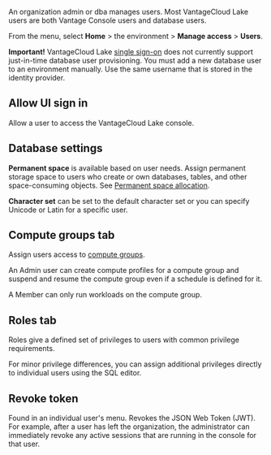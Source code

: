 An organization admin or dba manages users. Most VantageCloud Lake users are both Vantage Console users and database users.

From the menu, select **Home** > the environment > **Manage access** > **Users**.

**Important!** VantageCloud Lake [single sign-on](mxq1680183881642.md) does not currently support just-in-time database user provisioning. You must add a new database user to an environment manually. Use the same username that is stored in the identity provider.

## Allow UI sign in


Allow a user to access the VantageCloud Lake console.

## Database settings


**Permanent space** is available based on user needs. Assign permanent storage space to users who create or own databases, tables, and other space-consuming objects. See [Permanent space allocation](https://docs.teradata.com/access/sources/dita/topic?dita:topicPath=zhf1629865350450.dita).

**Character set** can be set to the default character set or you can specify Unicode or Latin for a specific user.

## Compute groups tab


Assign users access to [compute groups](mqu1640280532737.md).

An Admin user can create compute profiles for a compute group and suspend and resume the compute group even if a schedule is defined for it.

A Member can only run workloads on the compute group.

## Roles tab


Roles give a defined set of privileges to users with common privilege requirements.

For minor privilege differences, you can assign additional privileges directly to individual users using the SQL editor.

## Revoke token


Found in an individual user's menu. Revokes the JSON Web Token (JWT). For example, after a user has left the organization, the administrator can immediately revoke any active sessions that are running in the console for that user.

